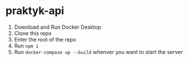 # praktyk-api

1. Download and Run Docker Desktop
2. Clone this repo
3. Enter the root of the repo
4. Run `npm i`
5. Run `docker-compose up --build` whenver you want to start the server
